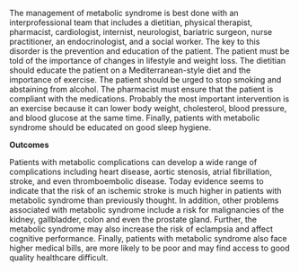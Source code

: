 The management of metabolic syndrome is best done with an interprofessional team that includes a dietitian, physical therapist, pharmacist, cardiologist, internist, neurologist, bariatric surgeon, nurse practitioner, an endocrinologist, and a social worker. The key to this disorder is the prevention and education of the patient. The patient must be told of the importance of changes in lifestyle and weight loss. The dietitian should educate the patient on a Mediterranean-style diet and the importance of exercise. The patient should be urged to stop smoking and abstaining from alcohol. The pharmacist must ensure that the patient is compliant with the medications. Probably the most important intervention is an exercise because it can lower body weight, cholesterol, blood pressure, and blood glucose at the same time. Finally, patients with metabolic syndrome should be educated on good sleep hygiene.

**Outcomes**

Patients with metabolic complications can develop a wide range of complications including heart disease, aortic stenosis, atrial fibrillation, stroke, and even thromboembolic disease. Today evidence seems to indicate that the risk of an ischemic stroke is much higher in patients with metabolic syndrome than previously thought. In addition, other problems associated with metabolic syndrome include a risk for malignancies of the kidney, gallbladder, colon and even the prostate gland. Further, the metabolic syndrome may also increase the risk of eclampsia and affect cognitive performance. Finally, patients with metabolic syndrome also face higher medical bills, are more likely to be poor and may find access to good quality healthcare difficult.
